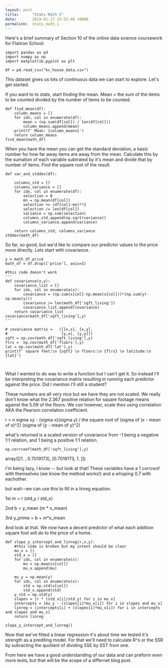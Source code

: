 ```yaml
---
layout: post
title:      "Stats Math I"
date:       2019-01-17 23:55:40 +0000
permalink:  stats_math_i
---
```



Here's a brief summary of Section 10 of the online data science coursework for Flatiron School:


```
import pandas as pd
import numpy as np
import matplotlib.pyplot as plt

df = pd.read_csv("kc_house_data.csv")
```



This dataset gives us lots of continuous data we can start to explore.  Let's get started.

If you want to to stats, start finding the mean. Mean = the sum of the items to be counted divided by the number of items to be counted.



```
def find_mean(df):
    column_means = []
    for idx, col in enumerate(df):
        mean = (np.sum(df[col]) / len(df[col]))
        column_means.append(mean)
    print(f' Mean: {column_means}')
    return column_means
find_mean(math_df)
```



When you have the mean you can get the standard deviation, a basic number for how far away items are away from the mean.  Calculate this by the sumation of each variable subtrated by it's mean and divide that by number of items.  Find the square root of the result.




```
def var_and_stddev(df):

    columns_std = []
    columns_variance = []
    for idx, col in enumerate(df):
        selection = 0
        mn = np.mean(df[col])
        selection += (df[col]-mn)**2
        selection /= len(df[col])
        variance = np.sum(selection)
        columns_std.append(np.sqrt(variance))
        columns_variance.append(variance)

    return columns_std, columns_variance
stddev(math_df)
```


So far, so good, but we'd like to compare our predictor values to the price more directly.  Lets start with covariance.



```
y = math_df.price
math_df = df.drop(['price'], axis=1)

#this code doesn't work
'''
def covariance(x,y):
    covariance_list = []
    for idx, col in enumerate(x):
        covariance = (np.sum(x[col]-np.mean(x[col]))*(np.sum(y)-np.mean(y)))
        covariance /= len(math_df['sqft_living'])
        covariance_list.append(covariance)
    return covariance_list
covariance(math_df['sqft_living'],y)
'''

# covariance matrix =   ([[x,x], [x,y], 
#                        [y,x], [y,y]])
sqft = np.cov(math_df['sqft_living'],y)
flrs =  np.cov(math_df['floors'],y)
lat = np.cov(math_df['lat'],y)
print(f' square feet:\n {sqft} \n floors:\n {flrs} \n latitude:\n {lat}')
    
    
```



What I wanted to do was to write a function but I can't get it.  So instead I'll be interpreting the covariance matrix resulting in running each predictor against the price.  Did I mention I'll still a student?

These numbers are all very nice but we have they are not scaled.  We really don't know what the 2.367 positive relation for square footage means against the 5.09 of the floors.  We *can* however, scale thes using correlation AKA the Pearson correlation coefficient.

r = n sigma xy - (sigma x)(sigma y) / the square root of (sigma of (x - mean of x)^2) (sigma of (y - mean of y)^2)

what's returned is a scaled version of covariance from -1 being a negative 1:1 relation, and 1 being a positive 1:1 relation.



```
np.corrcoef(math_df['sqft_living'],y)
```

array([[1.       , 0.7019173],
             [0.7019173, 1.       ]])





I'm being lazy, I know -- but look at that! These variables have a 1 corrceof with themselves (we know the method works!) and a whoping 0.7 with eachother.

but wait--we can use this to fill in a linreg equation.

1st
m = r (std_y / std_x)

2nd
b = y_mean (m * x_mean)

3rd
y_prime = b + m*x_mean

And look at that.  We now have a decent predictor of what each addition square foot will do to the price of a home. 




```
def slope_y_intercept_and_linreg(r,x,y):
    #this code is broken but my intent should be clear
    mu_x = []
    std_x = []
    for idx, col in enumerate(x):
        mu = np.mean(x[col])
        mu_x.append(mu)
        
    mu_y = np.mean(y)
    for idx, col in enumerate(x):
        std = np.std(x[col])
        std_x.append(std)
    y_std = np.std(y)
    slopes = [r * (std_x[i]/std_y) for i in mu_x]
    intercepts = [mu_y - (slopes[i]*mu_x[i]) for i in slopes and mu_x]
    linreg = [intercepts[i] + (slopes[i]*mu_x[i]) for i in intercepts and slopes and mu_x]
    return linreg

slope_y_intercept_and_linreg()
```

Now that we've fitted a linear regression it's about time we tested it's strength as a prediting model.  For that we'll need to calculate R^s or the  SSR by subracting the quotient of dividing SSE by SST from one.

From here we have a good understanding of our data and can preform even more tests, but that will be the scope of a differnet blog post.
